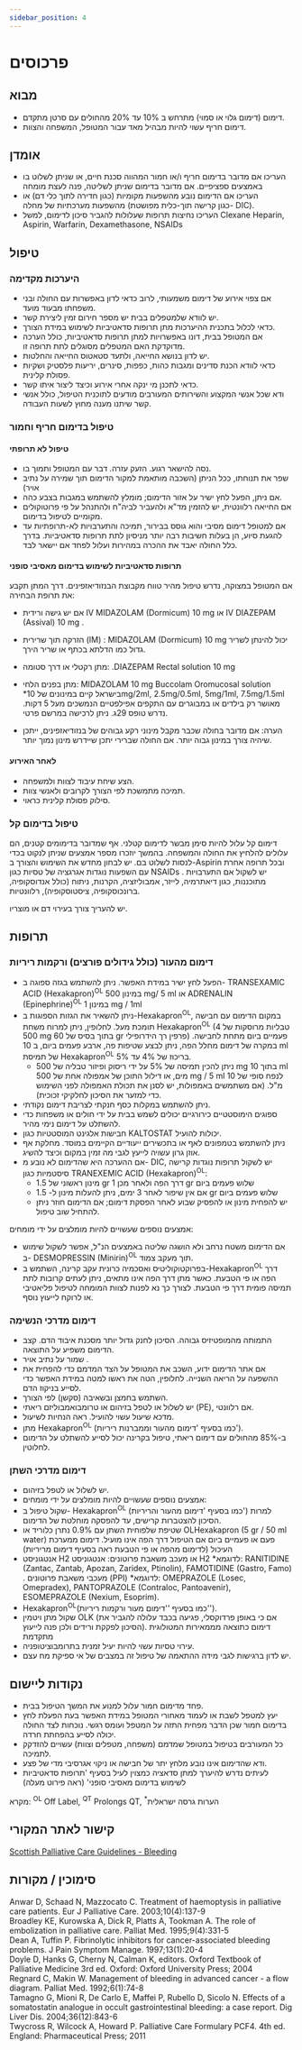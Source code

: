 ```yaml
---
sidebar_position: 4
---
```


# פרכוסים 

<!-- <img src="/Icons.png" alt="Icon" width="250" height="100" align="left"/> -->


## מבוא

- דימום (דימום גלוי או סמוי) מתרחש ב 10% עד 20% מהחולים עם סרטן מתקדם.
- דימום חריף עשוי להיות מבהיל מאד עבור המטופל, המשפחה והצוות.
 
## אומדן
- העריכו אם מדובר בדימום חריף ו/או חמור המהווה סכנת חיים, או שניתן לשלוט בו באמצעים ספציפיים. אם מדובר בדימום שניתן לשליטה, פנה לעצת מומחה
- העריכו אם הדימום נובע מהשפעות מקומיות (כגון חדירה לתוך כלי דם) או מהשפעות מערכתיות של מחלה (כגון קרישה תוך-כלית מפושטת- DIC).
- העריכו נחיצות תרופות שעלולות להגביר סיכון לדימום, למשל  Clexane Heparin, Aspirin, Warfarin, Dexamethasone, NSAIDs 

## טיפול
### היערכות מקדימה
- אם צפוי אירוע של דימום משמעותי, לרוב כדאי לדון באפשרות עם החולה ובני משפחתו מבעוד מועד.
- יש לוודא שלמטפלים בבית יש מספר חירום זמין ליצירת קשר.
- כדאי לכלול בתכנית ההיערכות מתן תרופות סדאטיביות לשימוש במידת הצורך.
- אם המטופל בבית, דונו באפשרויות למתן תרופות סדאטיביות, כולל הערכה מדוקדקת האם המטפלים מסוגלים לתת תרופה זו.
- יש לדון בנושא החייאה, ולתעד סטאטוס החייאה והחלטות.
- כדאי לוודא הכנת סדינים ומגבות כהות, כפפות, סינרים, יריעות פלסטיק ושקיות פסולת קלינית.
- כדאי לתכנן מי ינקה אחרי אירוע וכיצד ליצור איתו קשר.
- ודא שכל אנשי המקצוע והשירותים המעורבים מודעים לתוכנית הטיפול, כולל אנשי קשר שיתנו מענה מחוץ לשעות העבודה.
### טיפול בדימום חריף וחמור
#### טיפול לא תרופתי
- נסה להישאר רגוע. הזעק עזרה. דבר עם המטופל ותמוך בו.
- שפר את תנוחתו, ככל הניתן (השכבה מותאמת למקור הדימום תוך שמירה על נתיב אויר)
- אם ניתן, הפעל לחץ ישיר על אזור הדימום; מומלץ להשתמש במגבות בצבע כהה.
- אם החייאה רלוונטית, יש להזמין מד"א ולהעביר לביה"ח ולהתנהל על פי פרוטוקולים מקומיים לטיפול בדימום.
- אם למטופל דימום מסיבי והוא גוסס בבירור, תמיכה והתערבויות לא-תרופתיות עד להגעת סיוע, הן בעלות חשיבות רבה יותר מניסיון לתת תרופות סדאטיביות. בדרך כלל החולה יאבד את ההכרה במהירות ועלול לפחד אם יישאר לבד.

#### תרופות סדאטיביות לשימוש בדימום מאסיבי סופני
אם המטופל במצוקה, נדרש טיפול מהיר טווח מקבוצת הבנזודיאזפינים.  דרך המתן תקבע את תרופת הבחירה:
- אם יש גישה ורידית IV MIDAZOLAM (Dormicum) 10 mg  או IV DIAZEPAM (Assival) 10 mg .
- הזרקה תוך שרירית (IM) : MIDAZOLAM (Dormicum) 10 mg יכול להינתן לשריר גדול כמו הדלתא בכתף או שריר הירך.
- מתן רקטלי או דרך סטומה:  .DIAZEPAM Rectal solution 10 mg 
- מתן בפנים הלחי: MIDAZOLAM 10 mg Buccolam Oromucosal solution *בישראל קיים במינונים של 10mg/2ml, 2.5mg/0.5ml, 5mg/1ml, 7.5mg/1.5ml מאושר רק בילדים או במבוגרים עם התקפים אפילפטיים הנמשכים מעל 5 דקות. נדרש טופס 29ג. ניתן לרכישה במרשם פרטי. 

- הערה: אם מדובר בחולה שכבר מקבל מינוני רקע גבוהים של בנזודיאזפינים, ייתכן שיהיה צורך במינון גבוה יותר. אם החולה שברירי יתכן שיידרש מינון נמוך יותר.

#### לאחר האירוע
- הצע שיחת עיבוד לצוות ולמשפחה.
- תמיכה מתמשכת לפי הצורך לקרובים ולאנשי צוות.
- סילוק פסולת קלינית כראוי.

### טיפול בדימום קל
דימום קל עלול להיות סימן מבשר לדימום קטלני. אף שמדובר בדימומים קטנים, הם עלולים להלחיץ את החולה והמשפחה. בהמשך יוזכרו מספר אמצעים שניתן לנקוט בכדי לנסות לשלוט בם. יש לבחון מחדש את השימוש והצורך ב-Aspirin  ובכל תרופה אחרת עם השפעות נוגדות אגרגציה של טסיות כגון NSAIDs . יש לשקול אם התערבויות מתוכננות, כגון דיאתרמיה, לייזר, אמבוליזציה, הקרנות, ניתוח (כולל אנדוסקופיה, ברונכוסקופיה, ציסטוסקופיה), רלוונטיות.

יש להעריך צורך בעירוי דם או מוצריו.


## תרופות
### דימום מהעור (כולל גידולים פורצים) ורקמות ריריות
- הפעל לחץ ישיר במידת האפשר. ניתן להשתמש בגזה ספוגה ב- TRANSEXAMIC ACID (Hexakapron)<sup>OL</sup> במינון 500 mg/ 5 ml  או ADRENALIN (Epinephrine)<sup>OL</sup> במינון 1 mg / 1ml
- ניתן להשאיר את הגזות הספוגות ב-Hexakapron<sup>OL</sup>, במקום הדימום עם חבישה תומכת מעל. לחלופין, ניתן למרוח משחת Hexakapron<sup>OL</sup>  (4 טבליות מרוסקות של 500 mg בתוך בסיס של 60 gr פרפין רך הידרופילי) פעמיים ביום מתחת לחבישה. במקרה של דימום מחלל הפה, ניתן לבצע שטיפות פה, ארבע פעמים ביום, ב 10 ml של תמיסת Hexakapron<sup>OL</sup> בריכוז של 4% עד 5%.
    - ניתן להכין תמיסה של 5% על ידי ריסוק ופיזור טבליה של 500 mg בתוך 10 ml מים, או דילול התוכן של אמפולה אחת של 500 mg / 5 ml לנפח סופי של 10 מ"ל. (אם משתמשים באמפולות, יש לסנן את תכולת האמפולה לפני השימוש כדי למזער את הסיכון לחלקיקי זכוכית).
- ניתן להשתמש במקלות כסף חנקתי לצריבת דימום נקודתי.
- ספוגים הימוסטטיים כירורגיים יכולים לשמש בבית על ידי חולים או משפחות כדי להשתלט על דימום נימי מהיר.
- חבישות אלגינט המוסטטיות כגון KALTOSTAT יכולות להועיל.
- ניתן להשתמש בטמפונים לאף או בתכשירים  ייעודיים הקיימים במוסד. מחלקת אף אוזן גרון עשויה לייעץ לגבי מה זמין במקום וכיצד להשיג.
- אם ההערכה היא שהדימום לא נובע מ- DIC, יש לשקול תרופות נוגדות קרישה סיסטמיות כגון TRANEXEMIC ACID (Hexakapron)<sup>OL</sup>:
    - מינון ראשוני של 1.5 gr דרך הפה ולאחר מכן 1 gr שלוש פעמים ביום
    - אם אין שיפור לאחר 3 ימים, ניתן להעלות מינון ל- 1.5 gr שלוש פעמים ביום
    - יש להפחית מינון או להפסיק שבוע לאחר הפסקת דימום; אם הדימום חוזר ניתן להתחיל שוב טיפול.

אמצעים נוספים שעשויים להיות מומלצים על ידי מומחים:
- אם הדימום משטח נרחב ולא הושגה שליטה באמצעים הנ"ל, אפשר לשקול שימוש ב-  DESMOPRESSIN (Minirin)<sup>OL</sup>  תוך מעקב צמוד.
- בפרוקטוקוליטיס ואסכמיה כרונית עקב קרינה, השתמש ב-Hexakapron<sup>OL</sup>  דרך הפה או פי הטבעת.
כאשר מתן דרך הפה אינו מתאים, ניתן  לעתים קרובות לתת תמיסה פומית דרך פי הטבעת.
לצורך כך נא לפנות לצוות המומחה לטיפול פליאטיבי או לרוקח לייעוץ נוסף.

### דימום מדרכי הנשימה
- התמותה מהמופטיזיס גבוהה. הסיכון לחנק גדול יותר מסכנת איבוד הדם. קצב הדימום משפיע על התוצאה.
- שמור על נתיב אויר .
- אם אתר הדימום ידוע, השכב את המטופל על הצד המדמם כדי להפחית את ההשפעה על הריאה השנייה. לחלופין, הטה את ראשו למטה במידת האפשר כדי לסייע בניקוז הדם.
- השתמש בחמצן ובשאיבה (סקשן) לפי הצורך.
- יש לשלול או לטפל בזיהום או טרומבואמבוליזם ריאתי (PE), אם רלוונטי.
- מדכא שיעול עשוי להועיל. ראה הנחיות לשיעול.
- מתן Hexakapron<sup>OL</sup> (כמו בסעיף 'דימום מהעור וממברנות ריריות').
- ב-85% מהחולים עם דימום ריאתי, טיפול בקרינה יכול לסייע להשתלט על הדימום לחלוטין.

### דימום מדרכי השתן 
- יש לשלול או לטפל בזיהום.
- אמצעים נוספים שעשויים להיות מומלצים על ידי מומחים:
- שקול טיפול ב- Hexakapron<sup>OL</sup> (כמו בסעיף 'דימום מהעור והריריות') למרות הסיכון להצטברות קרישים, עד להפסקה מוחלטת של הדימום.
- שטיפת שלפוחית השתן עם 0.9% נתרן כלוריד או OLHexakapron  (5 gr / 50 ml water) פעם או פעמיים ביום אם הטיפול דרך הפה אינו מועיל.
דימום ממערכת העיכול (לדימום מהפה או פי הטבעת ראה בסעיף דימום מריריות)
- אנטגוניסט H2 או מעכב משאבת פרוטונים: 
אנטגוניסט H2 *לדוגמא: RANITIDINE (Zantac, Zantab, Apozan, Zaridex, Ptinolin), FAMOTIDINE (Gastro, Famo) .
מעכבי משאבת פרוטונים (PPI) *לדוגמא:
 OMEPRAZOLE (Losec, Omepradex), PANTOPRAZOLE (Contraloc, Pantoavenir), ESOMEPRAZOLE (Nexium, Esoprim).
-  Hexakapron<sup>OL</sup>(כמו בסעיף ''דימום מעור ורקמות ריריות'').
- שקול מתן ויטמין OLK (אם כי באופן פרדוקסלי, פגיעה בכבד עלולה להגביר את הסיכון לפקקת ורידים ולכן פנה לייעוץ).
דימום כתוצאה מממאירות המטולוגית מתקדמת
- עירוי טסיות עשוי להיות יעיל זמנית בתרומבוציטופניה.
- יש לדון ברגישות לגבי מידה ההתאמה של טיפול זה במצבים של אי ספיקת מח עצם.


## נקודות ליישום
- פחד מדימום חמור עלול למנוע את המשך הטיפול בבית.
- יעץ למטפל לשבת או לעמוד מאחורי המטופל במידת האפשר בעת הפעלת לחץ בדימום חמור שכן הדבר מפחית  התזה על המטפל ועומס רגשי. נוכחות לצד החולה יכולה לסייע בהפחתת חרדה.
- כל המעורבים בטיפול במטופל שמדמם (משפחה, מטפלים וצוות) עשויים להזדקק לתמיכה.
- ודא שהדימום אינו נובע מלחץ יתר של חבישה או ניקוי אגרסיבי מדי של פצע.
- לעיתים נדרש להיערך למתן סדאציה כמצוין לעיל בסעיף  'תרופות סדאטיביות לשימוש בדימום מאסיבי סופני' (ראה פירוט מעלה)

מקרא: <sup>OL</sup> Off Label, <sup>QT</sup> Prolongs QT, <sup>*</sup>הערות גרסה ישראלית 


## קישור לאתר המקורי
[Scottish Palliative Care Guidelines - Bleeding](https://rightdecisions.scot.nhs.uk/scottish-palliative-care-guidelines/palliative-emergencies/bleeding)

## סימוכין / מקורות

Anwar D, Schaad N, Mazzocato C. Treatment of haemoptysis in palliative care patients. Eur J Palliative Care. 2003;10(4):137-9  
Broadley KE, Kurowska A, Dick R, Platts A, Tookman A. The role of embolization in palliative care. Palliat Med. 1995;9(4):331-5  
Dean A, Tuffin P. Fibrinolytic inhibitors for cancer-associated bleeding problems. J Pain Symptom Manage. 1997;13(1):20-4  
Doyle D, Hanks G, Cherny N, Calman K, editors. Oxford Textbook of Palliative Medicine 3rd ed. Oxford: Oxford University Press; 2004  
Regnard C, Makin W. Management of bleeding in advanced cancer - a flow diagram. Palliat Med. 1992;6(1):74-8  
Tamagno G, Mioni R, De Carlo E, Maffei P, Rubello D, Sicolo N. Effects of a somatostatin analogue in occult gastrointestinal bleeding: a case report. Dig Liver Dis. 2004;36(12):843-6  
Twycross R, Wilcock A, Howard P. Palliative Care Formulary PCF4. 4th ed. England: Pharmaceutical Press; 2011  
